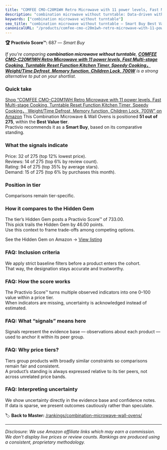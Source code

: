 ```yaml
---
title: "COMFEE CMO-C20M1WH Retro Microwave with 11 power levels, Fast Multi-stage Cooking, Turntable Reset Function Kitchen Timer, Speedy Cooking， Weight/Time Defrost, Memory function, Children Lock, 700W"
description: "combination microwave without turntable: Data-driven within Best Value ranking using the Practivio Score™. Positioned by quality, value, demand, findability, m…"
keywords: ["combination microwave without turntable"]
seo_title: "combination microwave without turntable — Smart Buy Best Value (2025)"
canonicalURL: "/products/comfee-cmo-c20m1wh-retro-microwave-with-11-power-levels-fast-multi-stage-cooking-turntable-reset-function-kitchen-timer-speedy-cooking-weighttime-defrost-memory-function-children-lock-700w-B0BVPSTVGY/"
---
```


**🏆 Practivio Score™:** 687 — _Smart Buy_


*If you're comparing **combination microwave without turntable**, **[COMFEE CMO-C20M1WH Retro Microwave with 11 power levels, Fast Multi-stage Cooking, Turntable Reset Function Kitchen Timer, Speedy Cooking， Weight/Time Defrost, Memory function, Children Lock, 700W](https://www.amazon.com/dp/B0BVPSTVGY?tag=practivio-20)** is a strong alternative to put on your shortlist.*
### Quick take
[Shop “COMFEE CMO-C20M1WH Retro Microwave with 11 power levels, Fast Multi-stage Cooking, Turntable Reset Function Kitchen Timer, Speedy Cooking， Weight/Time Defrost, Memory function, Children Lock, 700W” on Amazon](https://www.amazon.com/dp/B0BVPSTVGY?tag=practivio-20)
This Combination Microwave & Wall Ovens is positioned **51 out of 275**, within the **Best Value tier**.  
Practivio recommends it as a **Smart Buy**, based on its comparative standing.

### What the signals indicate
Price: 32 of 275 (top 12% lowest price).  
Reviews: 14 of 275 (top 6% by review count).  
Rating: 94 of 275 (top 35% by average stars).  
Demand: 15 of 275 (top 6% by purchases this month).

### Position in tier
Comparisons remain tier-specific.

### How it compares to the Hidden Gem
The tier’s Hidden Gem posts a Practivio Score™ of 733.00.  
This pick trails the Hidden Gem by 46.00 points.  
Use this context to frame trade-offs among competing options.  

See the Hidden Gem on Amazon → [View listing](https://www.amazon.com/dp/B0DY11H2PJ?tag=practivio-20)

### FAQ: Inclusion criteria
We apply strict baseline filters before a product enters the cohort.  
That way, the designation stays accurate and trustworthy.

### FAQ: How the score works
The Practivio Score™ turns multiple observed indicators into one 0–100 value within a price tier.  
When indicators are missing, uncertainty is acknowledged instead of estimated.

### FAQ: What “signals” means here
Signals represent the evidence base — observations about each product — used to anchor it within its peer group.

### FAQ: Why price tiers?
Tiers group products with broadly similar constraints so comparisons remain fair and consistent.  
A product’s standing is always expressed relative to its tier peers, not across unrelated price bands.

### FAQ: Interpreting uncertainty
We show uncertainty directly in the evidence base and confidence notes.  
If data is sparse, we present outcomes cautiously rather than speculate.


🏷️ **Back to Master:** [/rankings/combination-microwave-wall-ovens/](/rankings/combination-microwave-wall-ovens/)

---
_Disclosure: We use Amazon affiliate links which may earn a commission. We don’t display live prices or review counts. Rankings are produced using a consistent, proprietary methodology._
